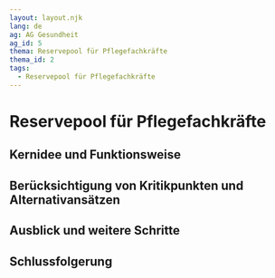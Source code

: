 ```yaml
---
layout: layout.njk
lang: de
ag: AG Gesundheit
ag_id: 5
thema: Reservepool für Pflegefachkräfte
thema_id: 2
tags:
  - Reservepool für Pflegefachkräfte
---
```

# Reservepool für Pflegefachkräfte

## Kernidee und Funktionsweise


## Berücksichtigung von Kritikpunkten und Alternativansätzen


## Ausblick und weitere Schritte


## Schlussfolgerung

